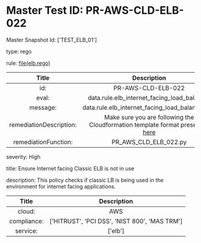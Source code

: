 



# Master Test ID: PR-AWS-CLD-ELB-022


Master Snapshot Id: ['TEST_ELB_01']

type: rego

rule: [file(elb.rego)]  
  
  
  
  

|Title|Description|
| :---: | :---: |
|id: |PR-AWS-CLD-ELB-022|
|eval: |data.rule.elb_internet_facing_load_balancer|
|message: |data.rule.elb_internet_facing_load_balancer_err|
|remediationDescription: |Make sure you are following the Cloudformation template format presented <a href='https://docs.aws.amazon.com/AWSCloudFormation/latest/UserGuide/aws-properties-ec2-elb.html' target='_blank'>here</a>|
|remediationFunction: |PR_AWS_CLD_ELB_022.py|


severity: High

title: Ensure Internet facing Classic ELB is not in use

description: This policy checks if classic LB is being used in the environment for internet facing applications.  
  
  

|Title|Description|
| :---: | :---: |
|cloud: |AWS|
|compliance: |['HITRUST', 'PCI DSS', 'NIST 800', 'MAS TRM']|
|service: |['elb']|



[file(elb.rego)]: https://github.com/prancer-io/prancer-compliance-test/tree/master/aws/cloud/elb.rego
